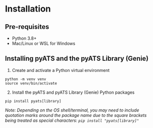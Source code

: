 # Installation

## Pre-requisites

- Python 3.8+
- Mac/Linux or WSL for Windows


## Installing pyATS and the pyATS Library (Genie)

1. Create and activate a Python virtual environment
```
python -m venv venv
source venv/bin/activate
```

2. Install the pyATS and pyATS Library (Genie) Python packages
```
pip install pyats[library]
```

*Note: Depending on the OS shell/terminal, you may need to include quotation marks around the package name due to the square brackets being treated as special characters: ```pip install "pyats[library]"```*